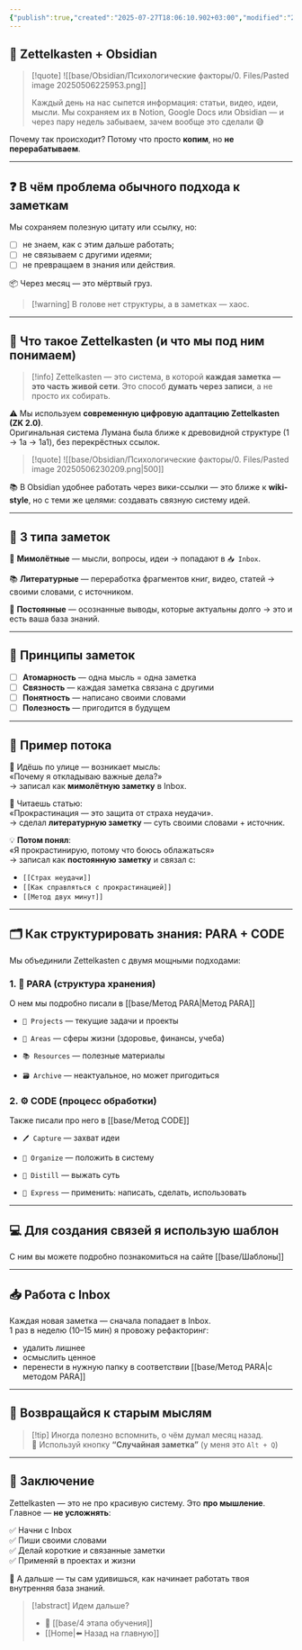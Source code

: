 ```yaml
---
{"publish":true,"created":"2025-07-27T18:06:10.902+03:00","modified":"2025-08-02T13:23:50.769+03:00","cssclasses":""}
---
```


## 🧠 Zettelkasten + Obsidian

>[!quote] ![[base/Obsidian/Психологические факторы/0. Files/Pasted image 20250506225953.png]]
> 
> Каждый день на нас сыпется информация: статьи, видео, идеи, мысли. Мы сохраняем их в Notion, Google Docs или Obsidian — и через пару недель забываем, зачем вообще это сделали 😅

Почему так происходит? Потому что просто **копим**, но **не перерабатываем**.

---

## ❓ В чём проблема обычного подхода к заметкам

Мы сохраняем полезную цитату или ссылку, но:

- [ ] не знаем, как с этим дальше работать;
- [ ] не связываем с другими идеями;
- [ ] не превращаем в знания или действия.

📦 Через месяц — это мёртвый груз. 

>[!warning] В голове нет структуры, а в заметках — хаос.

---

## 🧩 Что такое Zettelkasten (и что мы под ним понимаем)

>[!info] Zettelkasten 
>— это система, в которой **каждая заметка — это часть живой сети**. Это способ **думать через записи**, а не просто их собирать.

⚠️ Мы используем **современную цифровую адаптацию Zettelkasten (ZK 2.0)**.  
Оригинальная система Лумана была ближе к древовидной структуре (1 → 1a → 1a1), без перекрёстных ссылок.

>[!quote] ![[base/Obsidian/Психологические факторы/0. Files/Pasted image 20250506230209.png|500]]

📚 В Obsidian удобнее работать через вики-ссылки — это ближе к **wiki-style**, но с теми же целями: создавать связную систему идей.

---

## 🧱 3 типа заметок

💭 **Мимолётные** — мысли, вопросы, идеи → попадают в `📥 Inbox`.

📚 **Литературные** — переработка фрагментов книг, видео, статей → своими словами, с источником.

🧠 **Постоянные** — осознанные выводы, которые актуальны долго → это и есть ваша база знаний.

---

## 📌 Принципы заметок

- [ ] **Атомарность** — одна мысль = одна заметка
- [ ] **Связность** — каждая заметка связана с другими
- [ ] **Понятность** — написано своими словами
- [ ] **Полезность** — пригодится в будущем

---

## 🔄 Пример потока

🧠 Идёшь по улице — возникает мысль:  
«Почему я откладываю важные дела?»  
→ записал как **мимолётную заметку** в Inbox.

📖 Читаешь статью:  
«Прокрастинация — это защита от страха неудачи».  
→ сделал **литературную заметку** — суть своими словами + источник.

💡 **Потом понял**:  
«Я прокрастинирую, потому что боюсь облажаться»  
→ записал как **постоянную заметку** и связал с:

- `[[Страх неудачи]]`
- `[[Как справляться с прокрастинацией]]`
- `[[Метод двух минут]]`

---

## 🗂️ Как структурировать знания: PARA + CODE

Мы объединили Zettelkasten с двумя мощными подходами:

### 1. 📁 PARA (структура хранения)

О нем мы подробно писали в [[base/Метод PARA\|Метод PARA]]

- `📂 Projects` — текущие задачи и проекты
    
- `💼 Areas` — сферы жизни (здоровье, финансы, учеба)
    
- `📚 Resources` — полезные материалы
    
- `🗃️ Archive` — неактуальное, но может пригодиться
    

### 2. ⚙️ CODE (процесс обработки)

Также писали про него в [[base/Метод CODE]]

- `🖊️ Capture` — захват идеи
    
- `🧩 Organize` — положить в систему
    
- `🧪 Distill` — выжать суть
    
- `🚀 Express` — применить: написать, сделать, использовать
    

---
## 💻 Для создания связей я использую шаблон

С ним вы можете подробно познакомиться на сайте [[base/Шаблоны]]

---
## 📥 Работа с Inbox

Каждая новая заметка — сначала попадает в Inbox.  
1 раз в неделю (10–15 мин) я провожу рефакторинг:

- удалить лишнее  
- осмыслить ценное  
- перенести в нужную папку в соответствии [[base/Метод PARA\|с методом PARA]]

---

## 🎡 Возвращайся к старым мыслям

>[!tip] Иногда полезно вспомнить, о чём думал месяц назад.  
🎲 Используй кнопку **“Случайная заметка”** (у меня это `Alt + Q`)

---
## 🤝 Заключение

Zettelkasten — это не про красивую систему. Это **про мышление**.  
Главное — **не усложнять**:

✅ Начни с Inbox  
✅ Пиши своими словами  
✅ Делай короткие и связанные заметки  
✅ Применяй в проектах и жизни

🧭 А дальше — ты сам удивишься, как начинает работать твоя внутренняя база знаний.

> [!abstract] Идем дальше?
> - 🧠 [[base/4 этапа обучения]]
> - [[Home\|⬅️ Назад на главную]]
